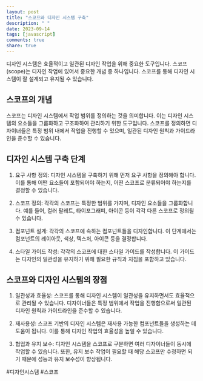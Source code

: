 ```yaml
---
layout: post
title: "스코프와 디자인 시스템 구축"
description: " "
date: 2023-09-14
tags: [javascript]
comments: true
share: true
---
```


디자인 시스템은 효율적이고 일관된 디자인 작업을 위해 중요한 도구입니다. 스코프(scope)는 디자인 작업에 있어서 중요한 개념 중 하나입니다. 스코프를 통해 디자인 시스템이 잘 설계되고 유지될 수 있습니다.

## 스코프의 개념

스코프는 디자인 시스템에서 작업 범위를 정의하는 것을 의미합니다. 이는 디자인 시스템의 요소들을 그룹화하고 구조화하여 관리하기 위한 도구입니다. 스코프를 정의하면 디자이너들은 특정 범위 내에서 작업을 진행할 수 있으며, 일관된 디자인 원칙과 가이드라인을 준수할 수 있습니다.

## 디자인 시스템 구축 단계

1. 요구 사항 정의: 디자인 시스템을 구축하기 위해 먼저 요구 사항을 정의해야 합니다. 이를 통해 어떤 요소들이 포함되어야 하는지, 어떤 스코프로 분류되어야 하는지를 결정할 수 있습니다.

2. 스코프 정의: 각각의 스코프는 특정한 범위를 가지며, 디자인 요소들을 그룹화합니다. 예를 들어, 컬러 팔레트, 타이포그래피, 아이콘 등이 각각 다른 스코프로 정의될 수 있습니다.

3. 컴포넌트 설계: 각각의 스코프에 속하는 컴포넌트들을 디자인합니다. 이 단계에서는 컴포넌트의 레이아웃, 색상, 텍스처, 아이콘 등을 결정합니다.

4. 스타일 가이드 작성: 각각의 스코프에 대한 스타일 가이드를 작성합니다. 이 가이드는 디자인의 일관성을 유지하기 위해 필요한 규칙과 지침을 포함하고 있습니다.

## 스코프와 디자인 시스템의 장점

1. 일관성과 효율성: 스코프를 통해 디자인 시스템이 일관성을 유지하면서도 효율적으로 관리될 수 있습니다. 디자이너들은 특정 범위에서 작업을 진행함으로써 일관된 디자인 원칙과 가이드라인을 준수할 수 있습니다.

2. 재사용성: 스코프 기반의 디자인 시스템은 재사용 가능한 컴포넌트들을 생성하는 데 도움이 됩니다. 이를 통해 디자인 작업의 효율성을 높일 수 있습니다.

3. 협업과 유지 보수: 디자인 시스템을 스코프로 구분하면 여러 디자이너들이 동시에 작업할 수 있습니다. 또한, 유지 보수 작업이 필요할 때 해당 스코프만 수정하면 되기 때문에 성능과 유지 보수성이 향상됩니다.

#디자인시스템 #스코프